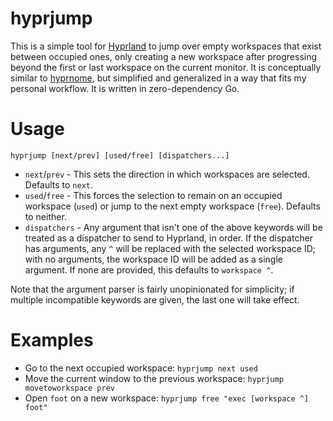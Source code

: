 # hyprjump

This is a simple tool for [Hyprland](https://hypr.land) to jump over empty
workspaces that exist between occupied ones, only creating a new workspace after
progressing beyond the first or last workspace on the current monitor. It is
conceptually similar to [hyprnome](https://github.com/donovanglover/hyprnome),
but simplified and generalized in a way that fits my personal workflow. It is
written in zero-dependency Go.

# Usage

```
hyprjump [next/prev] [used/free] [dispatchers...]
```

- `next`/`prev` - This sets the direction in which workspaces are selected.
  Defaults to `next`.
- `used`/`free` - This forces the selection to remain on an occupied workspace
  (`used`) or jump to the next empty workspace (`free`). Defaults to neither.
- `dispatchers` - Any argument that isn't one of the above keywords will be
  treated as a dispatcher to send to Hyprland, in order. If the dispatcher has
  arguments, any `^` will be replaced with the selected workspace ID; with no
  arguments, the workspace ID will be added as a single argument. If none are
  provided, this defaults to `workspace ^`.

Note that the argument parser is fairly unopinionated for simplicity; if
multiple incompatible keywords are given, the last one will take effect.

# Examples

- Go to the next occupied workspace: `hyprjump next used`
- Move the current window to the previous workspace:
  `hyprjump movetoworkspace prev`
- Open `foot` on a new workspace: `hyprjump free "exec [workspace ^] foot"`
